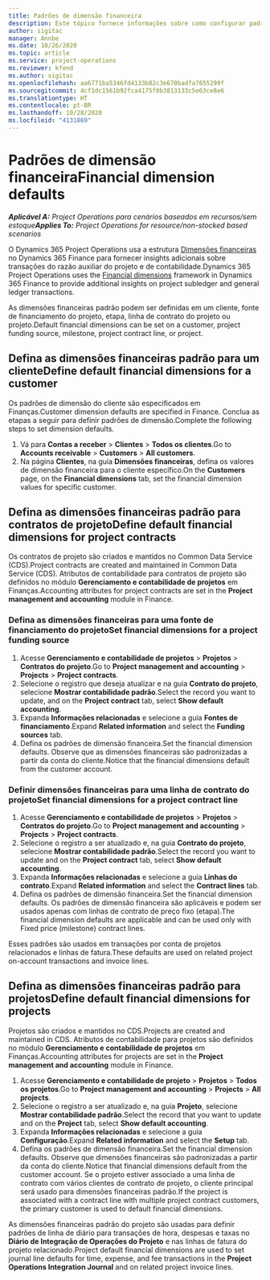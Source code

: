 ```yaml
---
title: Padrões de dimensão financeira
description: Este tópico fornece informações sobre como configurar padrões de dimensão financeira.
author: sigitac
manager: Annbe
ms.date: 10/26/2020
ms.topic: article
ms.service: project-operations
ms.reviewer: kfend
ms.author: sigitac
ms.openlocfilehash: aa6771ba5346fd4133b82c3e670badfa7655299f
ms.sourcegitcommit: 4cf1dc1561b92fca4175f0b3813133c5e63ce8e6
ms.translationtype: HT
ms.contentlocale: pt-BR
ms.lasthandoff: 10/28/2020
ms.locfileid: "4131869"
---
```

# <a name="financial-dimension-defaults"></a><span data-ttu-id="b950f-103">Padrões de dimensão financeira</span><span class="sxs-lookup"><span data-stu-id="b950f-103">Financial dimension defaults</span></span>

<span data-ttu-id="b950f-104">_**Aplicável A:** Project Operations para cenários baseados em recursos/sem estoque_</span><span class="sxs-lookup"><span data-stu-id="b950f-104">_**Applies To:** Project Operations for resource/non-stocked based scenarios_</span></span>

<span data-ttu-id="b950f-105">O Dynamics 365 Project Operations usa a estrutura [Dimensões financeiras](https://docs.microsoft.com/dynamics365/finance/general-ledger/financial-dimensions) no Dynamics 365 Finance para fornecer insights adicionais sobre transações do razão auxiliar do projeto e de contabilidade.</span><span class="sxs-lookup"><span data-stu-id="b950f-105">Dynamics 365 Project Operations uses the [Financial dimensions](https://docs.microsoft.com/dynamics365/finance/general-ledger/financial-dimensions) framework in Dynamics 365 Finance to provide additional insights on project subledger and general ledger transactions.</span></span>

<span data-ttu-id="b950f-106">As dimensões financeiras padrão podem ser definidas em um cliente, fonte de financiamento do projeto, etapa, linha de contrato do projeto ou projeto.</span><span class="sxs-lookup"><span data-stu-id="b950f-106">Default financial dimensions can be set on a customer, project funding source, milestone, project contract line, or project.</span></span>

## <a name="define-default-financial-dimensions-for-a-customer"></a><span data-ttu-id="b950f-107">Defina as dimensões financeiras padrão para um cliente</span><span class="sxs-lookup"><span data-stu-id="b950f-107">Define default financial dimensions for a customer</span></span>

<span data-ttu-id="b950f-108">Os padrões de dimensão do cliente são especificados em Finanças.</span><span class="sxs-lookup"><span data-stu-id="b950f-108">Customer dimension defaults are specified in Finance.</span></span> <span data-ttu-id="b950f-109">Conclua as etapas a seguir para definir padrões de dimensão.</span><span class="sxs-lookup"><span data-stu-id="b950f-109">Complete the following steps to set dimension defaults.</span></span>

1. <span data-ttu-id="b950f-110">Vá para **Contas a receber** > **Clientes** > **Todos os clientes**.</span><span class="sxs-lookup"><span data-stu-id="b950f-110">Go to **Accounts receivable** > **Customers** > **All customers**.</span></span>
2. <span data-ttu-id="b950f-111">Na página **Clientes**, na guia **Dimensões financeiras**, defina os valores de dimensão financeira para o cliente específico.</span><span class="sxs-lookup"><span data-stu-id="b950f-111">On the **Customers** page, on the **Financial dimensions** tab, set the financial dimension values for specific customer.</span></span>

## <a name="define-default-financial-dimensions-for-project-contracts"></a><span data-ttu-id="b950f-112">Defina as dimensões financeiras padrão para contratos de projeto</span><span class="sxs-lookup"><span data-stu-id="b950f-112">Define default financial dimensions for project contracts</span></span>

<span data-ttu-id="b950f-113">Os contratos de projeto são criados e mantidos no Common Data Service (CDS).</span><span class="sxs-lookup"><span data-stu-id="b950f-113">Project contracts are created and maintained in Common Data Service (CDS).</span></span> <span data-ttu-id="b950f-114">Atributos de contabilidade para contratos de projeto são definidos no módulo **Gerenciamento e contabilidade de projetos** em Finanças.</span><span class="sxs-lookup"><span data-stu-id="b950f-114">Accounting attributes for project contracts are set in the **Project management and accounting** module in Finance.</span></span>

### <a name="set-financial-dimensions-for-a-project-funding-source"></a><span data-ttu-id="b950f-115">Defina as dimensões financeiras para uma fonte de financiamento do projeto</span><span class="sxs-lookup"><span data-stu-id="b950f-115">Set financial dimensions for a project funding source</span></span>

1. <span data-ttu-id="b950f-116">Acesse **Gerenciamento e contabilidade de projetos** > **Projetos** > **Contratos do projeto**.</span><span class="sxs-lookup"><span data-stu-id="b950f-116">Go to **Project management and accounting** > **Projects** > **Project contracts**.</span></span>
2. <span data-ttu-id="b950f-117">Selecione o registro que deseja atualizar e na guia **Contrato do projeto**, selecione **Mostrar contabilidade padrão**.</span><span class="sxs-lookup"><span data-stu-id="b950f-117">Select the record you want to update, and on the **Project contract** tab, select **Show default accounting**.</span></span>
3. <span data-ttu-id="b950f-118">Expanda **Informações relacionadas** e selecione a guia **Fontes de financiamento**.</span><span class="sxs-lookup"><span data-stu-id="b950f-118">Expand **Related information** and select the **Funding sources** tab.</span></span>
4. <span data-ttu-id="b950f-119">Defina os padrões de dimensão financeira.</span><span class="sxs-lookup"><span data-stu-id="b950f-119">Set the financial dimension defaults.</span></span> <span data-ttu-id="b950f-120">Observe que as dimensões financeiras são padronizadas a partir da conta do cliente.</span><span class="sxs-lookup"><span data-stu-id="b950f-120">Notice that the financial dimensions default from the customer account.</span></span>

### <a name="set-financial-dimensions-for-a-project-contract-line"></a><span data-ttu-id="b950f-121">Definir dimensões financeiras para uma linha de contrato do projeto</span><span class="sxs-lookup"><span data-stu-id="b950f-121">Set financial dimensions for a project contract line</span></span>

1. <span data-ttu-id="b950f-122">Acesse **Gerenciamento e contabilidade de projetos** > **Projetos** > **Contratos do projeto**.</span><span class="sxs-lookup"><span data-stu-id="b950f-122">Go to **Project management and accounting** > **Projects** > **Project contracts**.</span></span>
2. <span data-ttu-id="b950f-123">Selecione o registro a ser atualizado e, na guia **Contrato do projeto**, selecione **Mostrar contabilidade padrão**.</span><span class="sxs-lookup"><span data-stu-id="b950f-123">Select the record you want to update and on the **Project contract** tab, select **Show default accounting**.</span></span>
3. <span data-ttu-id="b950f-124">Expanda **Informações relacionadas** e selecione a guia **Linhas do contrato**.</span><span class="sxs-lookup"><span data-stu-id="b950f-124">Expand **Related information** and select the **Contract lines** tab.</span></span>
4. <span data-ttu-id="b950f-125">Defina os padrões de dimensão financeira.</span><span class="sxs-lookup"><span data-stu-id="b950f-125">Set the financial dimension defaults.</span></span> <span data-ttu-id="b950f-126">Os padrões de dimensão financeira são aplicáveis e podem ser usados apenas com linhas de contrato de preço fixo (etapa).</span><span class="sxs-lookup"><span data-stu-id="b950f-126">The financial dimension defaults are applicable and can be used only with Fixed price (milestone) contract lines.</span></span>

<span data-ttu-id="b950f-127">Esses padrões são usados em transações por conta de projetos relacionados e linhas de fatura.</span><span class="sxs-lookup"><span data-stu-id="b950f-127">These defaults are used on related project on-account transactions and invoice lines.</span></span>

## <a name="define-default-financial-dimensions-for-projects"></a><span data-ttu-id="b950f-128">Defina as dimensões financeiras padrão para projetos</span><span class="sxs-lookup"><span data-stu-id="b950f-128">Define default financial dimensions for projects</span></span>

<span data-ttu-id="b950f-129">Projetos são criados e mantidos no CDS.</span><span class="sxs-lookup"><span data-stu-id="b950f-129">Projects are created and maintained in CDS.</span></span> <span data-ttu-id="b950f-130">Atributos de contabilidade para projetos são definidos no módulo **Gerenciamento e contabilidade de projetos** em Finanças.</span><span class="sxs-lookup"><span data-stu-id="b950f-130">Accounting attributes for projects are set in the **Project management and accounting** module in Finance.</span></span>

1. <span data-ttu-id="b950f-131">Acesse **Gerenciamento e contabilidade de projeto** > **Projetos** > **Todos os projetos**.</span><span class="sxs-lookup"><span data-stu-id="b950f-131">Go to **Project management and accounting** > **Projects** > **All projects**.</span></span>
2. <span data-ttu-id="b950f-132">Selecione o registro a ser atualizado e, na guia **Projeto**, selecione **Mostrar contabilidade padrão**.</span><span class="sxs-lookup"><span data-stu-id="b950f-132">Select the record that you want to update and on the **Project** tab, select **Show default accounting**.</span></span>
3. <span data-ttu-id="b950f-133">Expanda **Informações relacionadas** e selecione a guia **Configuração**.</span><span class="sxs-lookup"><span data-stu-id="b950f-133">Expand **Related information** and select the **Setup** tab.</span></span>
4. <span data-ttu-id="b950f-134">Defina os padrões de dimensão financeira.</span><span class="sxs-lookup"><span data-stu-id="b950f-134">Set the financial dimension defaults.</span></span> <span data-ttu-id="b950f-135">Observe que dimensões financeiras são padronizadas a partir da conta do cliente.</span><span class="sxs-lookup"><span data-stu-id="b950f-135">Notice that financial dimensions default from the customer account.</span></span> <span data-ttu-id="b950f-136">Se o projeto estiver associado a uma linha de contrato com vários clientes de contrato de projeto, o cliente principal será usado para dimensões financeiras padrão.</span><span class="sxs-lookup"><span data-stu-id="b950f-136">If the project is associated with a contract line with multiple project contract customers, the primary customer is used to default financial dimensions.</span></span>

<span data-ttu-id="b950f-137">As dimensões financeiras padrão do projeto são usadas para definir padrões de linha de diário para transações de hora, despesas e taxas no **Diário de Integração de Operações do Projeto** e nas linhas de fatura do projeto relacionado.</span><span class="sxs-lookup"><span data-stu-id="b950f-137">Project default financial dimensions are used to set journal line defaults for time, expense, and fee transactions in the **Project Operations Integration Journal** and on related project invoice lines.</span></span>
